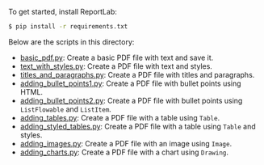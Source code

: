 To get started, install ReportLab:
```bash
$ pip install -r requirements.txt
```
Below are the scripts in this directory:
- [basic_pdf.py](basic_pdf.py): Create a basic PDF file with text and save it.
- [text_with_styles.py](text_with_styles.py): Create a PDF file with text and styles.
- [titles_and_paragraphs.py](titles_and_paragraphs.py): Create a PDF file with titles and paragraphs.
- [adding_bullet_points1.py](adding_bullet_points1.py): Create a PDF file with bullet points using HTML.
- [adding_bullet_points2.py](adding_bullet_points2.py): Create a PDF file with bullet points using `ListFlowable` and `ListItem`.
- [adding_tables.py](adding_tables.py): Create a PDF file with a table using `Table`.
- [adding_styled_tables.py](adding_styled_tables.py): Create a PDF file with a table using `Table` and styles.
- [adding_images.py](adding_images.py): Create a PDF file with an image using `Image`.
- [adding_charts.py](adding_charts.py): Create a PDF file with a chart using `Drawing`.